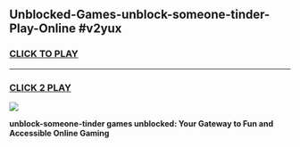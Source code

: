 
## Unblocked-Games-unblock-someone-tinder-Play-Online #v2yux
<h3>
<a href="https://news.freeplayer.one?title=unblock-someone-tinder&ref=3">CLICK TO PLAY</a></h3>
<hr>

<h3>
<a href="https://news.freeplayer.one?title=unblock-someone-tinder&ref=3">CLICK 2 PLAY</a>
  
</h3>

<a href="https://news.freeplayer.one?title=unblock-someone-tinder&ref=3"><img src="https://clearcache.store/games.png"></a>


**unblock-someone-tinder games unblocked: Your Gateway to Fun and Accessible Online Gaming**
